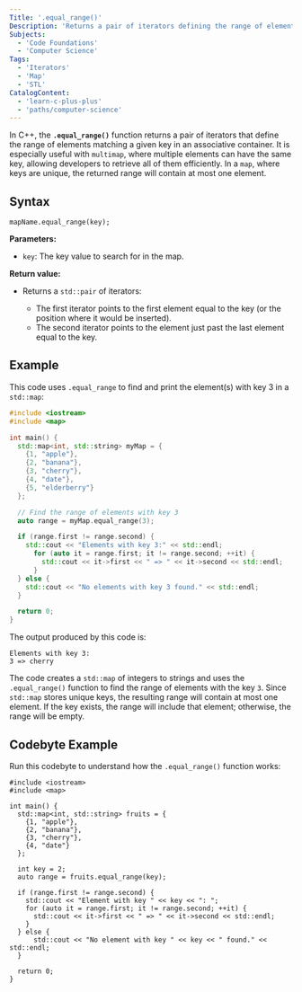 ```yaml
---
Title: '.equal_range()'
Description: 'Returns a pair of iterators defining the range of elements with the given key.'
Subjects:
  - 'Code Foundations'
  - 'Computer Science'
Tags:
  - 'Iterators'
  - 'Map'
  - 'STL'
CatalogContent:
  - 'learn-c-plus-plus'
  - 'paths/computer-science'
---
```


In C++, the **`.equal_range()`** function returns a pair of iterators that define the range of elements matching a given key in an associative container. It is especially useful with `multimap`, where multiple elements can have the same key, allowing developers to retrieve all of them efficiently. In a `map`, where keys are unique, the returned range will contain at most one element.

## Syntax

```pseudo
mapName.equal_range(key);
```

**Parameters:**

- `key`: The key value to search for in the map.

**Return value:**

- Returns a `std::pair` of iterators:

  - The first iterator points to the first element equal to the key (or the position where it would be inserted).
  - The second iterator points to the element just past the last element equal to the key.

## Example

This code uses `.equal_range` to find and print the element(s) with key 3 in a `std::map`:

```cpp
#include <iostream>
#include <map>

int main() {
  std::map<int, std::string> myMap = {
    {1, "apple"},
    {2, "banana"},
    {3, "cherry"},
    {4, "date"},
    {5, "elderberry"}
  };

  // Find the range of elements with key 3
  auto range = myMap.equal_range(3);

  if (range.first != range.second) {
    std::cout << "Elements with key 3:" << std::endl;
      for (auto it = range.first; it != range.second; ++it) {
        std::cout << it->first << " => " << it->second << std::endl;
      }
  } else {
    std::cout << "No elements with key 3 found." << std::endl;
  }

  return 0;
}
```

The output produced by this code is:

```shell
Elements with key 3:
3 => cherry
```

The code creates a `std::map` of integers to strings and uses the `.equal_range()` function to find the range of elements with the key `3`. Since `std::map` stores unique keys, the resulting range will contain at most one element. If the key exists, the range will include that element; otherwise, the range will be empty.

## Codebyte Example

Run this codebyte to understand how the `.equal_range()` function works:

```codebyte/cpp
#include <iostream>
#include <map>

int main() {
  std::map<int, std::string> fruits = {
    {1, "apple"},
    {2, "banana"},
    {3, "cherry"},
    {4, "date"}
  };

  int key = 2;
  auto range = fruits.equal_range(key);

  if (range.first != range.second) {
    std::cout << "Element with key " << key << ": ";
    for (auto it = range.first; it != range.second; ++it) {
      std::cout << it->first << " => " << it->second << std::endl;
    }
  } else {
      std::cout << "No element with key " << key << " found." << std::endl;
  }

  return 0;
}
```

